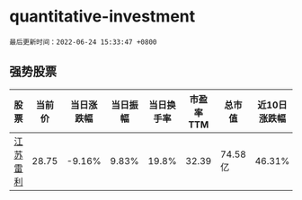 # quantitative-investment

`最后更新时间：2022-06-24 15:33:47 +0800`

## 强势股票

|股票|当前价|当日涨跌幅|当日振幅|当日换手率|市盈率TTM|总市值|近10日涨跌幅|
|----|----|----|----|----|----|----|----|
|[江苏雷利](https://xueqiu.com/S/SZ300660)|28.75|-9.16%|9.83%|19.8%|32.39|74.58亿|46.31%|
